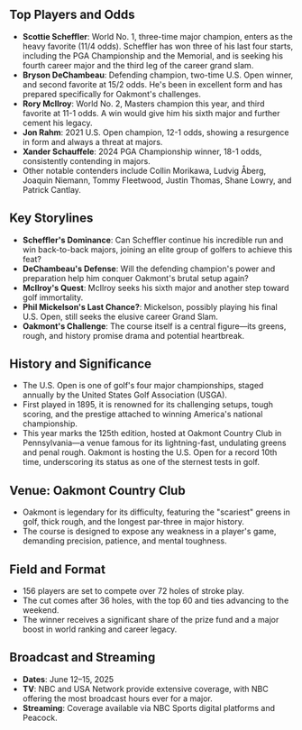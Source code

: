 ## Top Players and Odds

- **Scottie Scheffler**: World No. 1, three-time major champion, enters as the heavy favorite (11/4 odds). Scheffler has won three of his last four starts, including the PGA Championship and the Memorial, and is seeking his fourth career major and the third leg of the career grand slam.
- **Bryson DeChambeau**: Defending champion, two-time U.S. Open winner, and second favorite at 15/2 odds. He's been in excellent form and has prepared specifically for Oakmont's challenges.
- **Rory McIlroy**: World No. 2, Masters champion this year, and third favorite at 11-1 odds. A win would give him his sixth major and further cement his legacy.
- **Jon Rahm**: 2021 U.S. Open champion, 12-1 odds, showing a resurgence in form and always a threat at majors.
- **Xander Schauffele**: 2024 PGA Championship winner, 18-1 odds, consistently contending in majors.
- Other notable contenders include Collin Morikawa, Ludvig Åberg, Joaquin Niemann, Tommy Fleetwood, Justin Thomas, Shane Lowry, and Patrick Cantlay.

## Key Storylines

- **Scheffler's Dominance**: Can Scheffler continue his incredible run and win back-to-back majors, joining an elite group of golfers to achieve this feat?
- **DeChambeau's Defense**: Will the defending champion's power and preparation help him conquer Oakmont's brutal setup again?
- **McIlroy's Quest**: McIlroy seeks his sixth major and another step toward golf immortality.
- **Phil Mickelson's Last Chance?**: Mickelson, possibly playing his final U.S. Open, still seeks the elusive career Grand Slam.
- **Oakmont's Challenge**: The course itself is a central figure—its greens, rough, and history promise drama and potential heartbreak.

## History and Significance

- The U.S. Open is one of golf's four major championships, staged annually by the United States Golf Association (USGA).
- First played in 1895, it is renowned for its challenging setups, tough scoring, and the prestige attached to winning America's national championship.
- This year marks the 125th edition, hosted at Oakmont Country Club in Pennsylvania—a venue famous for its lightning-fast, undulating greens and penal rough. Oakmont is hosting the U.S. Open for a record 10th time, underscoring its status as one of the sternest tests in golf.

## Venue: Oakmont Country Club

- Oakmont is legendary for its difficulty, featuring the "scariest" greens in golf, thick rough, and the longest par-three in major history.
- The course is designed to expose any weakness in a player's game, demanding precision, patience, and mental toughness.

## Field and Format

- 156 players are set to compete over 72 holes of stroke play.
- The cut comes after 36 holes, with the top 60 and ties advancing to the weekend.
- The winner receives a significant share of the prize fund and a major boost in world ranking and career legacy.

## Broadcast and Streaming

- **Dates**: June 12–15, 2025
- **TV**: NBC and USA Network provide extensive coverage, with NBC offering the most broadcast hours ever for a major.
- **Streaming**: Coverage available via NBC Sports digital platforms and Peacock.
